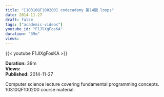 ```yaml
---
title: "[10310QF100200] codecademy 第14關 loops"
date: 2014-11-27
draft: false
tags: ["academic-videos"]
youtube_id: "F1JlXgFosKA"
duration: "39m"
views: 
---
```


{{< youtube F1JlXgFosKA >}}

**Duration:** 39m  
**Views:**   
**Published:** 2014-11-27

Computer science lecture covering fundamental programming concepts. 10310QF100200 course material.
